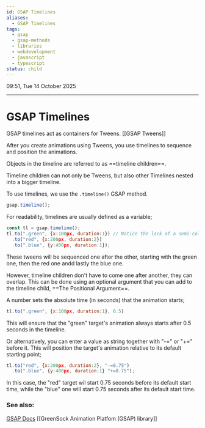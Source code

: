 ```yaml
---
id: GSAP Timelines
aliases:
  - GSAP Timelines
tags:
  - gsap
  - gsap-methods
  - libraries
  - webdevelopment
  - javascript
  - typescript
status: child
---
```


09:51, Tue 14 October 2025

---

# GSAP Timelines

GSAP timelines act as containers for Tweens. [[GSAP Tweens]]

After you create animations using Tweens, you use timelines to sequence and
position the animations.

Objects in the timeline are referred to as ==timeline children==.

Timeline children can not only be Tweens, but also other Timelines nested into a
bigger timeline.

To use timelines, we use the `.timeline()` GSAP method.

```jsx
gsap.timeline();
```

For readability, timelines are usually defined as a variable;

```jsx
const tl = gsap.timeline();
tl.to(".green", {x:100px, duration:1}) // Notice the lack of a semi-colon
  .to("red", {x:200px, duration:2})
  .to(".blue", {y:400px, duration:1});
```

These tweens will be sequenced one after the other, starting with the green one,
then the red one andd lastly the blue one.

However, timeline children don't have to come one after another, they can overlap. This can be done using an optional argument that you can add to the timeline child, ==The Positional Argument==.

A number sets the absolute time (in seconds) that the animation starts;

```jsx
tl.to(".green", {x:100px, duration:1}, 0.5)
```

This will ensure that the "green" target's animation always starts after 0.5 seconds in the timeline.

Or alternatively, you can enter a value as string together with "-=" or "+=" before it. This will position the target's animation relative to its default starting point;

```jsx
tl.to("red", {x:200px, duration:2}, "-=0.75")
  .to(".blue", {y:400px, duration:1} "+=0.75");
```

In this case, the "red" target wil start 0.75 seconds before its default start time, while the "blue" one will start 0.75 seconds after its default start time.

### See also:

[GSAP Docs](https://gsap.com/docs/v3/GSAP/)
[[GreenSock Animation Platfom (GSAP) library]]
